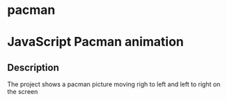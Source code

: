 # pacman
 # JavaScript Pacman animation

 ## Description
 The project shows a pacman picture moving righ to left and left to right on the screen


